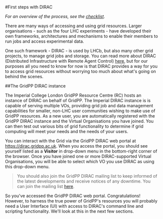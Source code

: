 #First steps with DIRAC

_For an overview of the process, see the [checklist](/checklist.html)_.

There are many ways of accessing and using grid resources.
Larger organisations - such as the four LHC experiments - 
have developed their own frameworks, architectures and mechanisms
to enable their members to run jobs and access experimental data.

One such framework - DIRAC - is used by LHCb, but also
many other grid projects, to manage grid jobs and storage.
You can read more about
DIRAC (Distributed Infrastructure with Remote Agent Control)
<a href="http://diracgrid.org/" target="_blank">here</a>,
but for our purposes all you need to know for now is that
DIRAC provides a way for you to access grid resources
without worrying too much about what's going on
behind the scenes.

##The GridPP DIRAC instance

The Imperial College London GridPP Resource Centre (RC) hosts an
instance of DIRAC on behalf of GridPP.
The Imperial DIRAC instance is is capable of serving multiple VOs,
providing grid job and data management capabilities for smaller,
non-LHC user communities wishing to make use of GridPP resources.
As a new user, you are automatically registered with the
GridPP DIRAC instance and the Virtual Organisations you have
joined.
You can then test out various bits of grid functionality
to determine if grid computing will meet your needs and the needs
of your users.

You can interact with the
Grid via the GridPP DIRAC web portal at
<a href='https://dirac.gridpp.ac.uk' target='_blank'>https://dirac.gridpp.ac.uk</a>.
When you access the portal, you should see yourself listed as
a **Visitor** in drop-down menu in the bottom-right corner of the browser.
Once you have joined one or more DIRAC-supported Virtual Organisations,
you will be able to select which VO you use DIRAC as
using this drop-down menu.

> You should also join the GridPP DIRAC mailing list
> to keep informed of the latest developments
> and receive notices of any downtime.
> You can join the mailing list
> <a href='https://mailman.ic.ac.uk/mailman/listinfo/gridpp-dirac-users' target='_blank'>here</a>.

So you've accessed the GridPP DIRAC web portal. Congratulations!
However, to harness the true power of GridPP's resources you
will probably need a User Interface (UI) with access to DIRAC's
command line and scripting functionality.
We'll look at this in the next few sections.
